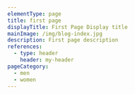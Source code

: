 ```yaml
---
elementType: page
title: first page
displayTitle: First Page Display title
mainImage: /img/blog-index.jpg
description: First page description
references:
  - type: header
    header: my-header
pageCategory:
  - men
  - women
---
```

